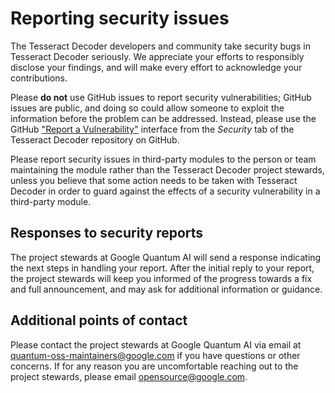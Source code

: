 # Reporting security issues

The Tesseract Decoder developers and community take security bugs in Tesseract
Decoder seriously. We appreciate your efforts to responsibly disclose your
findings, and will make every effort to acknowledge your contributions.

Please **do not** use GitHub issues to report security vulnerabilities; GitHub
issues are public, and doing so could allow someone to exploit the information
before the problem can be addressed. Instead, please use the GitHub ["Report a
Vulnerability"](https://github.com/quantumlib/qualtran/security/advisories/new)
interface from the _Security_ tab of the Tesseract Decoder repository on GitHub.

Please report security issues in third-party modules to the person or team
maintaining the module rather than the Tesseract Decoder project stewards,
unless you believe that some action needs to be taken with Tesseract Decoder in
order to guard against the effects of a security vulnerability in a third-party
module.

## Responses to security reports

The project stewards at Google Quantum AI will send a response indicating the
next steps in handling your report. After the initial reply to your report, the
project stewards will keep you informed of the progress towards a fix and full
announcement, and may ask for additional information or guidance.

## Additional points of contact

Please contact the project stewards at Google Quantum AI via email at
quantum-oss-maintainers@google.com if you have questions or other concerns. If
for any reason you are uncomfortable reaching out to the project stewards,
please email opensource@google.com.
